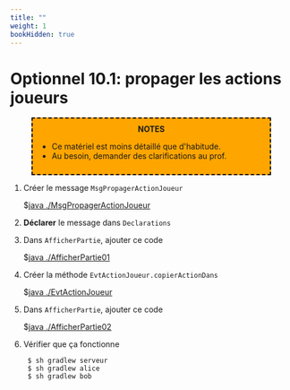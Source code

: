```yaml
---
title: ""
weight: 1
bookHidden: true
---
```



# Optionnel 10.1: propager les actions joueurs

<center>
<div style="background-color:orange;width:80%;border:2px dashed black;padding:10px">
<strong>NOTES</strong>
<div style="text-align:left">
<ul>
<li>Ce matériel est moins détaillé que d'habitude.
<li>Au besoin, demander des clarifications au prof.
</ul>
</div>
</center>

1. Créer le message `MsgPropagerActionJoueur`

    $[java ./MsgPropagerActionJoueur]()

1. **Déclarer** le message dans `Declarations`


1. Dans `AfficherPartie`, ajouter ce code

    $[java ./AfficherPartie01]()

1. Créer la méthode `EvtActionJoueur.copierActionDans`

    $[java ./EvtActionJoueur]()

1. Dans `AfficherPartie`, ajouter ce code

    $[java ./AfficherPartie02]()


1. Vérifier que ça fonctionne

        $ sh gradlew serveur
        $ sh gradlew alice
        $ sh gradlew bob

